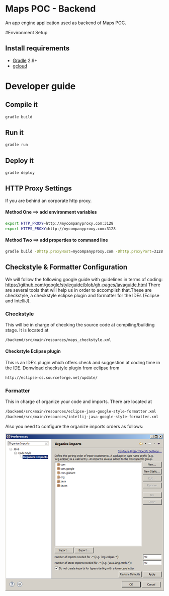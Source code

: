 # Maps POC - Backend
An app engine application used as backend of Maps POC.

#Environment Setup

## Install requirements
- [Gradle](http://gradle.org/) 2.9+
- [gcloud](https://cloud.google.com/sdk/)

# Developer guide

## Compile it
```sh
gradle build
```
## Run it
```sh
gradle run
```
## Deploy it
```sh
gradle deploy
```

## HTTP Proxy Settings

If you are behind an corporate http proxy.

#### Method One ==> add environment variables

```sh
export HTTP_PROXY=http://mycompanyproxy.com:3128
export HTTPS_PROXY=http://mycompanyproxy.com:3128
```

#### Method Two ==> add properties to command line

```sh
gradle build -Dhttp.proxyHost=mycompanyproxy.com -Dhttp.proxyPort=3128 -Dhttps.proxyHost=mycompanyproxy.com -Dhttps.proxyPort=3128
```
## Checkstyle & Formatter Configuration
We will follow the following google guide with guidelines in terms of coding: https://github.com/google/styleguide/blob/gh-pages/javaguide.html 
There are several tools that will help us in order to accomplish that.These are checkstyle, a checkstyle eclipse plugin and formatter for the IDEs (Eclipse and IntelliJ).

### Checkstyle 
This will be in charge of checking the source code at compiling/building stage. It is located at
```sh
/backend/src/main/resources/maps_checkstyle.xml
```

#### Checkstyle Eclipse plugin
This is an IDE’s plugin which offers check and suggestion at coding time in the IDE. Donwload checkstyle plugin from eclipse from
```sh
http://eclipse-cs.sourceforge.net/update/
```

### Formatter
This in charge of organize your code and imports. There are located at
```sh
/backend/src/main/resources/eclipse-java-google-style-formatter.xml
/backend/src/main/resources/intellij-java-google-style-formatter.xml
```
Also you need to configure the organize imports orders as follows:

![Organize Imports](/maps/backend/src/main/resources/organize-imports.png "Organize Imports")



